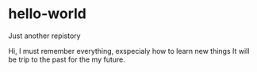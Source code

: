 # hello-world
Just another repistory

Hi, I must remember everything, exspecialy how to learn new things
It will be trip to the past for the my future.
